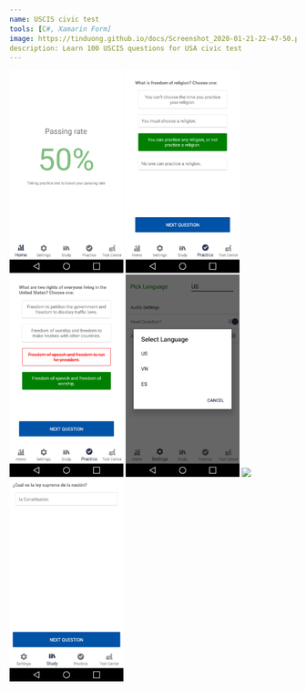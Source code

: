 ```yaml
---
name: USCIS civic test
tools: [C#, Xamarin Form]
image: https://tinduong.github.io/docs/Screenshot_2020-01-21-22-47-50.png
description: Learn 100 USCIS questions for USA civic test
---
```




<img src="..\assets\images\Screenshot_2021-10-20-16-18-46.png" width="200px">

<img src="..\assets\images\Screenshot_2021-10-20-16-19-50.png" width="200px">

<img src="..\assets\images\Screenshot_2021-10-20-16-19-11.png" width="200px">

<img src="..\assets\images\Screenshot_2021-10-20-16-19-25.png" width="200px">

<img src="..\assets\images\Screenshot_2021-10-20-16-19-12.png" width="200px">

<img src="..\assets\images\Screenshot_2020-05-27-13-52-08.png" width="200px">

